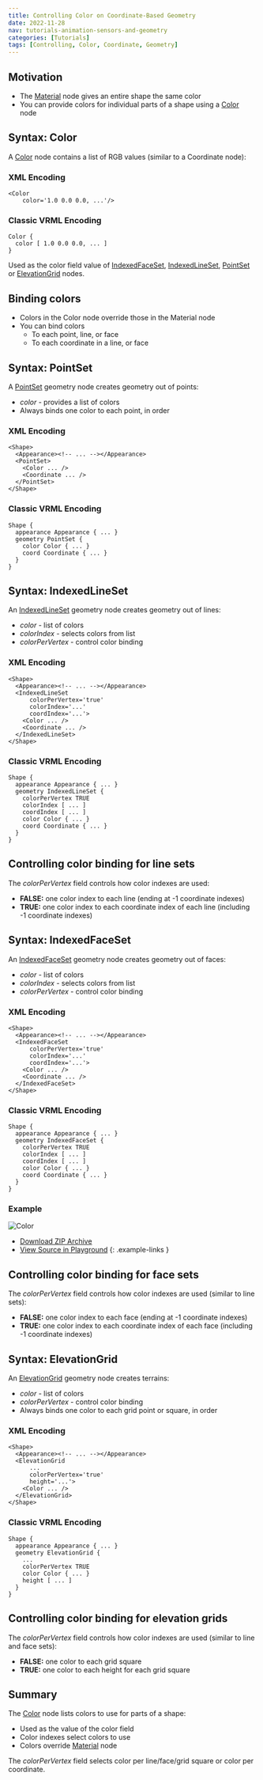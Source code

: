 ```yaml
---
title: Controlling Color on Coordinate-Based Geometry
date: 2022-11-28
nav: tutorials-animation-sensors-and-geometry
categories: [Tutorials]
tags: [Controlling, Color, Coordinate, Geometry]
---
```

## Motivation

- The [Material](/x_ite/components/shape/material/) node gives an entire shape the same color
- You can provide colors for individual parts of a shape using a [Color](/x_ite/components/rendering/color/) node

## Syntax: Color

A [Color](/x_ite/components/rendering/color/) node contains a list of RGB values (similar to a Coordinate node):

### XML Encoding

```x3d
<Color
    color='1.0 0.0 0.0, ...'/>
```

### Classic VRML Encoding

```vrml
Color {
  color [ 1.0 0.0 0.0, ... ]
}
```

Used as the color field value of [IndexedFaceSet](/x_ite/components/geometry3d/indexedfaceset/), [IndexedLineSet](/x_ite/components/rendering/indexedlineset/), [PointSet](/x_ite/components/rendering/pointset/) or [ElevationGrid](/x_ite/components/geometry3d/elevationgrid/) nodes.

## Binding colors

- Colors in the Color node override those in the Material node
- You can bind colors
  - To each point, line, or face
  - To each coordinate in a line, or face

## Syntax: PointSet

A [PointSet](/x_ite/components/rendering/pointset/) geometry node creates geometry out of points:

- *color* - provides a list of colors
- Always binds one color to each point, in order

### XML Encoding

```x3d
<Shape>
  <Appearance><!-- ... --></Appearance>
  <PointSet>
    <Color ... />
    <Coordinate ... />
  </PointSet>
</Shape>
```

### Classic VRML Encoding

```vrml
Shape {
  appearance Appearance { ... }
  geometry PointSet {
    color Color { ... }
    coord Coordinate { ... }
  }
}
```

## Syntax: IndexedLineSet

An [IndexedLineSet](/x_ite/components/rendering/indexedlineset/) geometry node creates geometry out of lines:

- *color* - list of colors
- *colorIndex* - selects colors from list
- *colorPerVertex* - control color binding

### XML Encoding

```x3d
<Shape>
  <Appearance><!-- ... --></Appearance>
  <IndexedLineSet
      colorPerVertex='true'
      colorIndex='...'
      coordIndex='...'>
    <Color ... />
    <Coordinate ... />
  </IndexedLineSet>
</Shape>
```

### Classic VRML Encoding

```vrml
Shape {
  appearance Appearance { ... }
  geometry IndexedLineSet {
    colorPerVertex TRUE
    colorIndex [ ... ]
    coordIndex [ ... ]
    color Color { ... }
    coord Coordinate { ... }
  }
}
```

## Controlling color binding for line sets

The *colorPerVertex* field controls how color indexes are used:

- **FALSE:** one color index to each line (ending at -1 coordinate indexes)
- **TRUE:** one color index to each coordinate index of each line (including -1 coordinate indexes)

## Syntax: IndexedFaceSet

An [IndexedFaceSet](/x_ite/components/geometry3d/indexedfaceset/) geometry node creates geometry out of faces:

- *color* - list of colors
- *colorIndex* - selects colors from list
- *colorPerVertex* - control color binding

### XML Encoding

```x3d
<Shape>
  <Appearance><!-- ... --></Appearance>
  <IndexedFaceSet
      colorPerVertex='true'
      colorIndex='...'
      coordIndex='...'>
    <Color ... />
    <Coordinate ... />
  </IndexedFaceSet>
</Shape>
```

### Classic VRML Encoding

```vrml
Shape {
  appearance Appearance { ... }
  geometry IndexedFaceSet {
    colorPerVertex TRUE
    colorIndex [ ... ]
    coordIndex [ ... ]
    color Color { ... }
    coord Coordinate { ... }
  }
}
```

### Example

<x3d-canvas src="https://create3000.github.io/media/tutorials/scenes/colors1/colors1.x3dv" update="auto">
  <img src="https://create3000.github.io/media/tutorials/scenes/colors1/screenshot.png" alt="Color"/>
</x3d-canvas>

- [Download ZIP Archive](https://create3000.github.io/media/tutorials/scenes/colors1/colors1.zip)
- [View Source in Playground](/x_ite/playground/?url=https://create3000.github.io/media/tutorials/scenes/colors1/colors1.x3dv)
{: .example-links }

## Controlling color binding for face sets

The *colorPerVertex* field controls how color indexes are used (similar to line sets):

- **FALSE:** one color index to each face (ending at -1 coordinate indexes)
- **TRUE:** one color index to each coordinate index of each face (including -1 coordinate indexes)

## Syntax: ElevationGrid

An [ElevationGrid](/x_ite/components/geometry3d/elevationgrid/) geometry node creates terrains:

- *color* - list of colors
- *colorPerVertex* - control color binding
- Always binds one color to each grid point or square, in order

### XML Encoding

```x3d
<Shape>
  <Appearance><!-- ... --></Appearance>
  <ElevationGrid
      ...
      colorPerVertex='true'
      height='...'>
    <Color ... />
  </ElevationGrid>
</Shape>
```

### Classic VRML Encoding

```vrml
Shape {
  appearance Appearance { ... }
  geometry ElevationGrid {
    ...
    colorPerVertex TRUE
    color Color { ... }
    height [ ... ]
  }
}
```

## Controlling color binding for elevation grids

The *colorPerVertex* field controls how color indexes are used (similar to line and face sets):

- **FALSE:** one color to each grid square
- **TRUE:** one color to each height for each grid square

## Summary

The [Color](/x_ite/components/rendering/color/) node lists colors to use for parts of a shape:

- Used as the value of the color field
- Color indexes select colors to use
- Colors override [Material](/x_ite/components/shape/material/) node

The *colorPerVertex* field selects color per line/face/grid square or color per coordinate.

